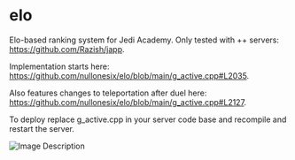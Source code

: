 # elo
Elo-based ranking system for Jedi Academy. Only tested with ++ servers: https://github.com/Razish/japp.

Implementation starts here: https://github.com/nullonesix/elo/blob/main/g_active.cpp#L2035.

Also features changes to teleportation after duel here: https://github.com/nullonesix/elo/blob/main/g_active.cpp#L2127.

To deploy replace g_active.cpp in your server code base and recompile and restart the server.

![Image Description](https://raw.githubusercontent.com/nullonesix/elo/main/elo.png)
